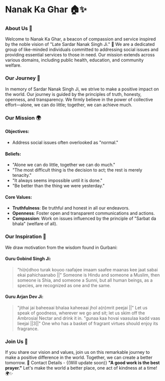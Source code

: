 # Nanak Ka Ghar 🏠✨

### About Us 👋

Welcome to Nanak Ka Ghar, a beacon of compassion and service inspired by the noble vision of "Late Sardar Nanak Singh Ji." 🌟 We are a dedicated group of like-minded individuals committed to addressing social issues and providing essential services to those in need. Our mission extends across various domains, including public health, education, and community welfare.

### Our Journey 🚀

In memory of Sardar Nanak Singh Ji, we strive to make a positive impact on the world. Our journey is guided by the principles of truth, honesty, openness, and transparency. We firmly believe in the power of collective effort—alone, we can do little; together, we can achieve much.

### Our Mission 🌍

#### Objectives:
- Address social issues often overlooked as "normal."

#### Beliefs:
- "Alone we can do little, together we can do much."
- "The most difficult thing is the decision to act; the rest is merely tenacity."
- "It always seems impossible until it is done."
- "Be better than the thing we were yesterday."

#### Core Values:
- **Truthfulness**: Be truthful and honest in all our endeavors.
- **Openness**: Foster open and transparent communications and actions.
- **Compassion**: Work on issues influenced by the principle of "Sarbat da bhala" (welfare of all).

### Our Inspiration 💬

We draw motivation from the wisdom found in Gurbani:

#### Guru Gobind Singh Ji:
> "hi(n)dhoo turak kouoo raafajee imaam saafee maanas kee jaat sabai ekai pahichaanabo ||"
> Someone is Hindu and someone a Muslim, then someone is Shia, and someone a Sunni, but all human beings, as a species, are recognized as one and the same.

#### Guru Arjan Dev Ji:
> "jithai jai baheeaai bhalaa kaheeaai jhol a(n)mrit peejai ||"
> Let us speak of goodness, wherever we go and sit; let us skim off the Ambrosial Nectar and drink it in.
> "gunaa kaa hovai vaasulaa kadd vaas lieejai ||3||"
> One who has a basket of fragrant virtues should enjoy its fragrance.

### Join Us 🤝

If you share our vision and values, join us on this remarkable journey to make a positive difference in the world. Together, we can create a better tomorrow. 🌈
Contact Details - {(Will update soon)}
**"A good work is the best prayer."**
Let's make the world a better place, one act of kindness at a time! 🌍✨
